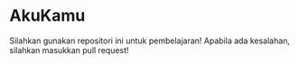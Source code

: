 # AkuKamu

Silahkan gunakan repositori ini untuk pembelajaran!
Apabila ada kesalahan, silahkan masukkan pull request!